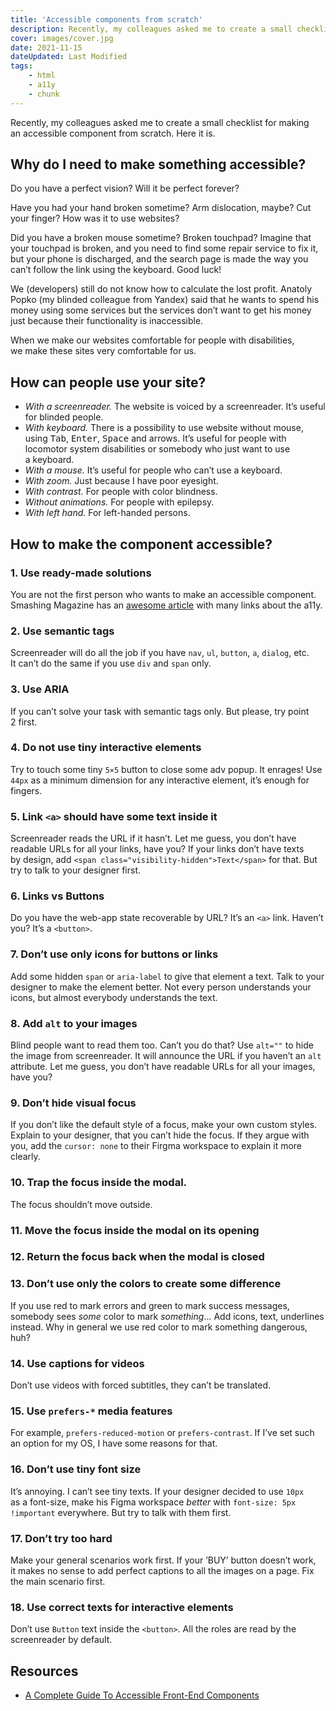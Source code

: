 ```yaml
---
title: 'Accessible components from scratch'
description: Recently, my colleagues asked me to create a small checklist for making an accessible component from scratch. Here it is.
cover: images/cover.jpg
date: 2021-11-15
dateUpdated: Last Modified
tags:
    - html
    - a11y
    - chunk
---
```


Recently, my colleagues asked me to create a small checklist for making an accessible component from scratch. Here it is.

## Why do I need to make something accessible?

Do you have a perfect vision? Will it be perfect forever?

Have you had your hand broken sometime? Arm dislocation, maybe? Cut your finger? How was it to use websites?

Did you have a broken mouse sometime? Broken touchpad? Imagine that your touchpad is broken, and you need to find some repair service to fix it, but your phone is discharged, and the search page is made the way you can’t follow the link using the keyboard. Good luck!

We (developers) still do not know how to calculate the lost profit. Anatoly Popko (my blinded colleague from Yandex) said that he wants to spend his money using some services but the services don’t want to get his money just because their functionality is inaccessible.

When we make our websites comfortable for people with disabilities, we make these sites very comfortable for us.

## How can people use your site?

- *With a screenreader.* The website is voiced by a screenreader. It’s useful for blinded people.
- *With keyboard.* There is a possibility to use website without mouse, using <kbd>Tab</kbd>, <kbd>Enter</kbd>, <kbd>Space</kbd> and arrows. It’s useful for people with locomotor system disabilities or somebody who just want to use a keyboard.
- *With a mouse.* It’s useful for people who can’t use a keyboard.
- *With zoom.* Just because I have poor eyesight.
- *With contrast.* For people with color blindness.
- *Without animations.* For people with epilepsy.
- *With left hand.* For left-handed persons.

## How to make the component accessible?

### 1. Use ready-made solutions
You are not the first person who wants to make an accessible component. Smashing Magazine has an [awesome article](https://www.smashingmagazine.com/2021/03/complete-guide-accessible-front-end-components/) with many links about the a11y.

### 2. Use semantic tags
Screenreader will do all the job if you have `nav`, `ul`, `button`, `a`, `dialog`, etc. It can’t do the same if you use `div` and `span` only.

### 3. Use ARIA
If you can’t solve your task with semantic tags only. But please, try point 2 first.

### 4. Do not use tiny interactive elements
Try to touch some tiny `5×5` button to close some adv popup. It enrages! Use `44px` as a minimum dimension for any interactive element, it’s enough for fingers.

### 5. Link `<a>` should have some text inside it
Screenreader reads the URL if it hasn’t. Let me guess, you don’t have readable URLs for all your links, have you? If your links don’t have texts by design, add `<span class="visibility-hidden">Text</span>` for that. But try to talk to your designer first.

### 6. Links vs Buttons
Do you have the web-app state recoverable by URL? It’s an `<a>` link. Haven’t you? It’s a `<button>`.

### 7. Don’t use only icons for buttons or links
Add some hidden `span` or `aria-label` to give that element a text. Talk to your designer to make the element better. Not every person understands your icons, but almost everybody understands the text.

### 8. Add `alt` to your images
Blind people want to read them too. Can’t you do that? Use `alt=""` to hide the image from screenreader. It will announce the URL if you haven’t an `alt` attribute. Let me guess, you don’t have readable URLs for all your images, have you?

### 9. Don’t hide visual focus
If you don’t like the default style of a focus, make your own custom styles. Explain to your designer, that you can’t hide the focus. If they argue with you, add the `cursor: none` to their Firgma workspace to explain it more clearly.

### 10. Trap the focus inside the modal.
The focus shouldn’t move outside.

### 11. Move the focus inside the modal on its opening

### 12. Return the focus back when the modal is closed

### 13. Don’t use only the colors to create some difference
If you use red to mark errors and green to mark success messages, somebody sees *some* color to mark *something*... Add icons, text, underlines instead. Why in general we use red color to mark something dangerous, huh?

### 14. Use captions for videos
Don’t use videos with forced subtitles, they can’t be translated.

### 15. Use `prefers-*` media features
For example, `prefers-reduced-motion` or `prefers-contrast`. If I’ve set such an option for my OS, I have some reasons for that.

### 16. Don’t use tiny font size
It’s annoying. I can’t see tiny texts. If your designer decided to use `10px` as a font-size, make his Figma workspace *better* with `font-size: 5px !important` everywhere. But try to talk with them first.

### 17. Don’t try too hard
Make your general scenarios work first. If your ’BUY’ button doesn’t work, it makes no sense to add perfect captions to all the images on a page. Fix the main scenario first.

### 18. Use correct texts for interactive elements
Don’t use `Button` text inside the `<button>`. All the roles are read by the screenreader by default.

## Resources

- [A Complete Guide To Accessible Front-End Components](https://www.smashingmagazine.com/2021/03/complete-guide-accessible-front-end-components/)
